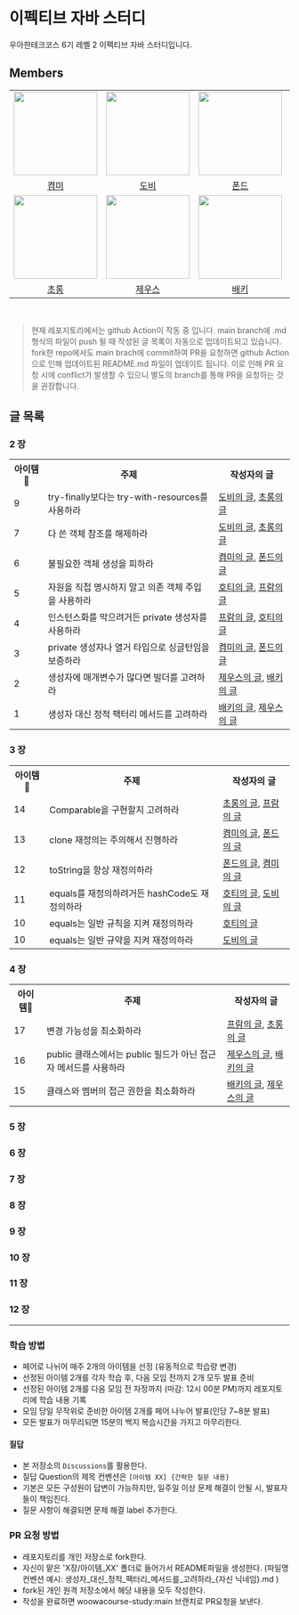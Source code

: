 # 이펙티브 자바 스터디

우아한테크코스 6기 레벨 2 이펙티브 자바 스터디입니다.
<br>

## Members
<table align="center">
  <tr>
    <td>
      <a href="https://github.com/kyum-q">
        <img src="https://avatars.githubusercontent.com/u/109158497?v=4" width="150" style="max-width: 100%;">
      </a>
    </td>
    <td>
      <a href="https://github.com/Dobby-Kim">
        <img src="https://avatars.githubusercontent.com/u/113661364?v=4" width="150" style="max-width: 100%;">
      </a>
    </td>
    <td>
      <a href="https://github.com/tackyu">
        <img src="https://avatars.githubusercontent.com/u/90441959?v=4" width="150" style="max-width: 100%;">
      </a>
    </td>
    <td>
      <a href="https://github.com/koust6u">
        <img src="https://avatars.githubusercontent.com/u/111568619?v=4" width="150" style="max-width: 100%;">
      </a>
    </td>
  </tr>
  <tr>
      <tr>
    <td align="center">
      <a href="https://github.com/kyum-q">켬미</a>
    </td>
    <td align="center">
      <a href="https://github.com/Dobby-Kim">도비</a>
    </td>
    <td align="center">
      <a href="https://github.com/tackyu">폰드</a>
    </td>
    <td align="center">
      <a href="https://github.com/koust6u">프람</a>
    </td>
  </tr>
        <td>
      <a href="https://github.com/HoeSeong123">
        <img src="https://avatars.githubusercontent.com/u/125939503?v=4" width="150" style="max-width: 100%;">
      </a>
    </td>
    <td>
      <a href="https://github.com/zeus6768">
        <img src="https://avatars.githubusercontent.com/u/81848498?v=4" width="150" style="max-width: 100%;">
      </a>
    </td>
    <td>
      <a href="https://github.com/ehBeak">
        <img src="https://avatars.githubusercontent.com/u/78892355?v=4" width="150" style="max-width: 100%;">
      </a>
    </td>
    <td>
      <a href="https://github.com/Ho-Tea">
        <img src="https://avatars.githubusercontent.com/u/98626972?v=4" width="150" style="max-width: 100%;">
      </a>
    </td>
  </tr>
  <tr>
     <td align="center">
      <a href="https://github.com/HoeSeong123">초롱</a>
    </td>
    <td align="center">
      <a href="https://github.com/zeus6768">제우스</a>
    </td>
    <td align="center">
      <a href="https://github.com/ehBeak">배키</a>
    </td>
    <td align="center">
      <a href="https://github.com/Ho-Tea">호티</a>
    </td>
  </tr>
</table>
<br>


> 현재 레포지토리에서는 github Action이 작동 중 입니다.
> main branch에 .md 형식의 파일이 push 될 때 작성된 글 목록이 자동으로 업데이트되고 있습니다.
> fork한 repo에서도 main brach에 commit하여 PR을 요청하면 github Action으로 인해 업데이트된 README.md 파일이 업데이트 됩니다.
> 이로 인해 PR 요청 시에 conflict가 발생할 수 있으니 별도의 branch를 통해 PR을 요청하는 것을 권장합니다.


## 글 목록


### 2 장
<table>
<tr><th>아이템🍳</th><th>주제</th><th>작성자의 글</th></tr>
<tr><td> 9 </td><td> try-finally보다는 try-with-resources를 사용하라 </td><td> <a href="https://github.com/woowacourse-study/2024-effective-java/blob/master/02장/아이템_9/try-finally보다는_try-with-resources를_사용하라_도비.md">도비의 글</a>, <a href="https://github.com/woowacourse-study/2024-effective-java/blob/master/02장/아이템_9/try-finally보다는_try-with-resources를_사용하라_초롱.md">초롱의 글</a> </td></tr>
<tr><td> 7 </td><td> 다 쓴 객체 참조를 해제하라 </td><td> <a href="https://github.com/woowacourse-study/2024-effective-java/blob/master/02장/아이템_7/다_쓴_객체_참조를_해제하라_도비.md">도비의 글</a>, <a href="https://github.com/woowacourse-study/2024-effective-java/blob/master/02장/아이템_7/다_쓴_객체_참조를_해제하라_초롱.md">초롱의 글</a> </td></tr>
<tr><td> 6 </td><td> 불필요한 객체 생성을 피하라 </td><td> <a href="https://github.com/woowacourse-study/2024-effective-java/blob/master/02장/아이템_6/불필요한_객체_생성을_피하라_켬미.md">켬미의 글</a>, <a href="https://github.com/woowacourse-study/2024-effective-java/blob/master/02장/아이템_6/불필요한_객체_생성을_피하라_폰드.md">폰드의 글</a> </td></tr>
<tr><td> 5 </td><td> 자원을 직접 명시하지 말고 의존 객체 주입을 사용하라 </td><td> <a href="https://github.com/woowacourse-study/2024-effective-java/blob/master/02장/아이템_5/자원을_직접_명시하지_말고_의존_객체_주입을_사용하라_호티.md">호티의 글</a>, <a href="https://github.com/woowacourse-study/2024-effective-java/blob/master/02장/아이템_5/자원을_직접_명시하지_말고_의존_객체_주입을_사용하라_프람.md">프람의 글</a> </td></tr>
<tr><td> 4 </td><td> 인스턴스화를 막으려거든 private 생성자를 사용하라 </td><td> <a href="https://github.com/woowacourse-study/2024-effective-java/blob/master/02장/아이템_4/인스턴스화를_막으려거든_private_생성자를_사용하라_프람.md">프람의 글</a>, <a href="https://github.com/woowacourse-study/2024-effective-java/blob/master/02장/아이템_4/인스턴스화를_막으려거든_private_생성자를_사용하라_호티.md">호티의 글</a> </td></tr>
<tr><td> 3 </td><td> private 생성자나 열거 타입으로 싱글턴임을 보증하라 </td><td> <a href="https://github.com/woowacourse-study/2024-effective-java/blob/master/02장/아이템_3/private_생성자나_열거_타입으로_싱글턴임을_보증하라_켬미.md">켬미의 글</a>, <a href="https://github.com/woowacourse-study/2024-effective-java/blob/master/02장/아이템_3/private_생성자나_열거_타입으로_싱글턴임을_보증하라_폰드.md">폰드의 글</a> </td></tr>
<tr><td> 2 </td><td> 생성자에 매개변수가 많다면 빌더를 고려하라 </td><td> <a href="https://github.com/woowacourse-study/2024-effective-java/blob/master/02장/아이템_2/생성자에_매개변수가_많다면_빌더를_고려하라_제우스.md">제우스의 글</a>, <a href="https://github.com/woowacourse-study/2024-effective-java/blob/master/02장/아이템_2/생성자에_매개변수가_많다면_빌더를_고려하라_배키.md">배키의 글</a> </td></tr>
<tr><td> 1 </td><td> 생성자 대신 정적 팩터리 메서드를 고려하라 </td><td> <a href="https://github.com/woowacourse-study/2024-effective-java/blob/master/02장/아이템_1/생성자_대신_정적_팩터리_메서드를_고려하라_배키.md">배키의 글</a>, <a href="https://github.com/woowacourse-study/2024-effective-java/blob/master/02장/아이템_1/생성자_대신_정적_팩터리_메서드를_고려하라_제우스.md">제우스의 글</a> </td></tr>
</table>

### 3 장
<table>
<tr><th>아이템🍳</th><th>주제</th><th>작성자의 글</th></tr>
<tr><td> 14 </td><td> Comparable을 구현할지 고려하라 </td><td> <a href="https://github.com/woowacourse-study/2024-effective-java/blob/master/03장/아이템_14/Comparable을_구현할지_고려하라_초롱.md">초롱의 글</a>, <a href="https://github.com/woowacourse-study/2024-effective-java/blob/master/03장/아이템_14/Comparable을_구현할지_고려하라_프람.md">프람의 글</a> </td></tr>
<tr><td> 13 </td><td> clone 재정의는 주의해서 진행하라 </td><td> <a href="https://github.com/woowacourse-study/2024-effective-java/blob/master/03장/아이템_13/clone_재정의는_주의해서_진행하라_켬미.md">켬미의 글</a>, <a href="https://github.com/woowacourse-study/2024-effective-java/blob/master/03장/아이템_13/clone_재정의는_주의해서_진행하라_폰드.md">폰드의 글</a> </td></tr>
<tr><td> 12 </td><td> toString을 항상 재정의하라 </td><td> <a href="https://github.com/woowacourse-study/2024-effective-java/blob/master/03장/아이템_12/toString을_항상_재정의하라_폰드.md">폰드의 글</a>, <a href="https://github.com/woowacourse-study/2024-effective-java/blob/master/03장/아이템_12/toString을_항상_재정의하라_켬미.md">켬미의 글</a> </td></tr>
<tr><td> 11 </td><td> equals를 재정의하려거든 hashCode도 재정의하라 </td><td> <a href="https://github.com/woowacourse-study/2024-effective-java/blob/master/03장/아이템_11/equals를_재정의하려거든_hashCode도_재정의하라_호티.md">호티의 글</a>, <a href="https://github.com/woowacourse-study/2024-effective-java/blob/master/03장/아이템_11/equals를_재정의하려거든_hashCode도_재정의하라_도비.md">도비의 글</a> </td></tr>
<tr><td> 10 </td><td> equals는 일반 규칙을 지켜 재정의하라 </td><td> <a href="https://github.com/woowacourse-study/2024-effective-java/blob/master/03장/아이템_10/equals는_일반_규칙을_지켜_재정의하라_호티.md">호티의 글</a> </td></tr>
<tr><td> 10 </td><td> equals는 일반 규약을 지켜 재정의하라 </td><td> <a href="https://github.com/woowacourse-study/2024-effective-java/blob/master/03장/아이템_10/equals는_일반_규약을_지켜_재정의하라_도비.md">도비의 글</a> </td></tr>
</table>

### 4 장
<table>
<tr><th>아이템🍳</th><th>주제</th><th>작성자의 글</th></tr>
<tr><td> 17 </td><td> 변경 가능성을 최소화하라 </td><td> <a href="https://github.com/woowacourse-study/2024-effective-java/blob/master/04장/아이템_17/변경_가능성을_최소화하라_프람.md">프람의 글</a>, <a href="https://github.com/woowacourse-study/2024-effective-java/blob/master/04장/아이템_17/변경_가능성을_최소화하라_초롱.md">초롱의 글</a> </td></tr>
<tr><td> 16 </td><td> public 클래스에서는 public 필드가 아닌 접근자 메서드를 사용하라 </td><td> <a href="https://github.com/woowacourse-study/2024-effective-java/blob/master/04장/아이템_16/public_클래스에서는_public_필드가_아닌_접근자_메서드를_사용하라_제우스.md">제우스의 글</a>, <a href="https://github.com/woowacourse-study/2024-effective-java/blob/master/04장/아이템_16/public_클래스에서는_public_필드가_아닌_접근자_메서드를_사용하라_배키.md">배키의 글</a> </td></tr>
<tr><td> 15 </td><td> 클래스와 멤버의 접근 권한을 최소화하라 </td><td> <a href="https://github.com/woowacourse-study/2024-effective-java/blob/master/04장/아이템_15/클래스와_멤버의_접근_권한을_최소화하라_배키.md">배키의 글</a>, <a href="https://github.com/woowacourse-study/2024-effective-java/blob/master/04장/아이템_15/클래스와_멤버의_접근_권한을_최소화하라_제우스.md">제우스의 글</a> </td></tr>
</table>

### 5 장

### 6 장

### 7 장

### 8 장

### 9 장

### 10 장

### 11 장

### 12 장


------

### 학습 방법
- 페어로 나뉘어 매주 2개의 아이템을 선정 (유동적으로 학습량 변경)
- 선정된 아이템 2개를 각자 학습 후, 다음 모임 전까지 2개 모두 발표 준비
- 선정된 아이템 2개를 다음 모임 전 자정까지 (마감: 12시 00분 PM)까지 레포지토리에 학습 내용 기록
- 모임 당일 무작위로 준비한 아이템 2개를 페어 나누어 발표(인당 7~8분 발표)
- 모든 발표가 마무리되면 15분의 백지 복습시간을 가지고 마무리한다.

#### 질답
- 본 저장소의 `Discussions`를 활용한다.
- 질답 Question의 제목 컨벤션은 `[아이템 XX] {간략한 질문 내용}`
- 기본은 모든 구성원이 답변이 가능하지만, 일주일 이상 문제 해결이 안될 시, 발표자들이 책임진다.
- 질문 사항이 해결되면 문제 해결 label 추가한다.
  
### PR 요청 방법
- 레포지토리를 개인 저장소로 fork한다.
- 자신이 맡은 'X장/아이템_XX' 폴더로 들어가서 README파일을 생성한다. (파일명 컨벤션 예시: 생성자_대신_정적_팩터리_메서드를_고려하라_{자신 닉네임}.md )
- fork된 개인 원격 저장소에서 해당 내용을 모두 작성한다.
- 작성을 완료하면 woowacourse-study:main 브랜치로 PR요청을 보낸다.
